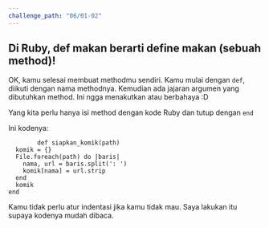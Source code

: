```yaml
---
challenge_path: "06/01-02"
---
```


## Di Ruby, def makan berarti define makan (sebuah method)!

OK, kamu selesai membuat methodmu sendiri. Kamu mulai dengan `def`, diikuti dengan nama methodnya. Kemudian ada jajaran argumen yang dibutuhkan method. Ini ngga menakutkan atau berbahaya :D

Yang kita perlu hanya isi method dengan kode Ruby dan tutup dengan `end`

Ini kodenya:

```
        def siapkan_komik(path)
  komik = {}
  File.foreach(path) do |baris|
    nama, url = baris.split(': ')
    komik[nama] = url.strip
  end
  komik
end
```

Kamu tidak perlu atur indentasi jika kamu tidak mau. Saya lakukan itu supaya kodenya mudah dibaca.